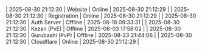 | 2025-08-30 21:12:30 | Website | Online | 2025-08-30 21:12:29 |
| 2025-08-30 21:12:30 | Registration | Online | 2025-08-30 21:12:29 |
| 2025-08-30 21:12:30 | Auth Server | Offline | 2025-08-18 09:33:31 |
| 2025-08-30 21:12:30 | Kezan (PvE) | Offline | 2025-08-03 17:58:02 |
| 2025-08-30 21:12:30 | Gurubashi (PvP) | Offline | 2025-08-23 21:44:06 |
| 2025-08-30 21:12:30 | Cloudflare | Online | 2025-08-30 21:12:29 |
